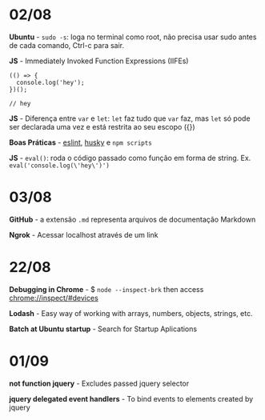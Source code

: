 # 02/08

**Ubuntu** - `sudo -s`: loga no terminal como root, não precisa usar sudo antes de cada comando, Ctrl-c para sair.

**JS** - Immediately Invoked Function Expressions (IIFEs)
```
(() => {
  console.log('hey');
})();

// hey
```

**JS** - Diferença entre `var` e `let`: `let` faz tudo que `var` faz, mas `let` só pode ser declarada uma vez e está restrita ao seu escopo ({})

**Boas Práticas** - [eslint](https://eslint.org/), [husky](https://github.com/typicode/husky) e `npm scripts`

**JS** - `eval()`: roda o código passado como função em forma de string. Ex. `eval('console.log(\'hey\')')`

# 03/08

**GitHub** - a extensão `.md` representa arquivos de documentação Markdown

**Ngrok** - Acessar localhost através de um link

# 22/08

**Debugging in Chrome** - $ `node --inspect-brk` then access [chrome://inspect/#devices](chrome://inspect/#devices)

**Lodash** - Easy way of working with arrays, numbers, objects, strings, etc.

**Batch at Ubuntu startup** - Search for Startup Aplications

# 01/09

**not function jquery** - Excludes passed jquery selector

**jquery delegated event handlers** - To bind events to elements created by jquery

